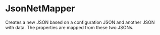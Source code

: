 # JsonNetMapper

Creates a new JSON based on a configuration JSON and another JSON with data. The properties are mapped from these two JSONs.